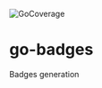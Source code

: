 ![GoCoverage](https://img.shields.io/badge/Coverage-99.99%25-brightgreen)
# go-badges
Badges generation
